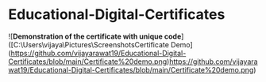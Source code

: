 # Educational-Digital-Certificates
![**Demonstration of the certificate with unique code**]([C:\Users\vijaya\Pictures\ScreenshotsCertificate Demo\](https://github.com/vijayarawat19/Educational-Digital-Certificates/blob/main/Certificate%20demo.png)https://github.com/vijayarawat19/Educational-Digital-Certificates/blob/main/Certificate%20demo.png)
